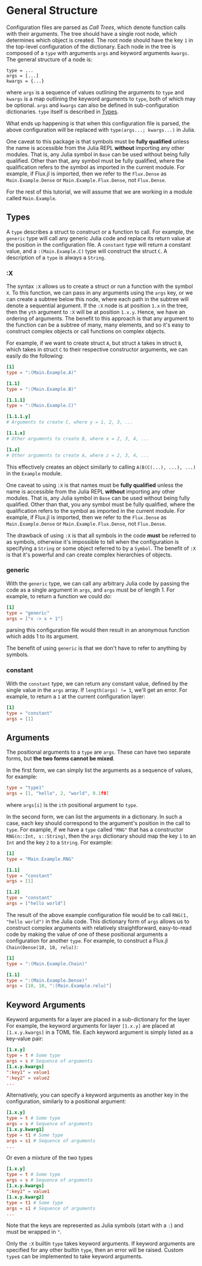 # General Structure

Configuration files are parsed as *Call Trees*, which denote function calls
with their arguments.
The tree should have a single root node, which determines which
object is created. The root node should have the key `1` in the top-level
configuration of the dictionary.
Each node in the tree is composed of a `type` with arguments
`args` and keyword arguments `kwargs`. The general structure of a node is:

```
type = ...
args = [...]
kwargs = {...}
```

where `args` is a sequence of values outlining the arguments to `type`
and `kwargs` is a map outlining the keyword arguments to `type`, both of which
may be optional.
`args` and `kwargs` can also be defined in sub-configuration dictionaries.
`type` itself is described in [Types](@ref).

What ends up happening is that when this configuration file is parsed, the
above configuration will be replaced with `type(args...; kwargs...)` in Julia.

One caveat to this package is that symbols must be **fully qualified** unless the
name is accessible from the Julia REPL **without** importing any other modules.
That is, any Julia symbol in `Base` can be used without being fully qualified.
Other than that, any symbol must be fully qualified, where the
qualification refers to the symbol as imported in the current module. For
example, if Flux.jl is imported, then we refer to the `Flux.Dense` as
`Main.Example.Dense` or `Main.Example.Flux.Dense`, not `Flux.Dense`.

For the rest of this tutorial, we will assume that we are working in a module
called `Main.Example`.

## Types

A `type` describes a struct to construct or a function to call. For example,
the `generic` type will call any generic Julia code and replace its return
value at the position in the configuration file. A `constant` type will
return a constant value, and a `:(Main.Example.C)` type will construct the
struct `C`.  A description of a `type` is always a `String`.

### :X

The syntax `:X` allows us to create a struct or run a function with the symbol
`X`. To this function, we can pass in any arguments using the `args` key, or we
can create a subtree below this node, where each path in the subtree will
denote a sequential argument. If the `:X` node is at position `1.x` in the
tree, then the `yth` argument to `:X` will be at position `1.x.y`. Hence, we
have an ordering of arguments. The benefit to this approach is that any
argument to the function can be a subtree of many, many elements, and so it's
easy to construct complex objects or call functions on complex objects.

For example, if we want to create struct `A`, but struct `A` takes in struct
`B`, which takes in struct `C` to their respective constructor
arguments, we can easily do the following:
```TOML
[1]
type = ":(Main.Example.A)"

[1.1]
type = ":(Main.Example.B)"

[1.1.1]
type = ":(Main.Example.C)"

[1.1.1.y]
# Arguments to create C, where y = 1, 2, 3, ...

[1.1.x]
# Other arguments to create B, where x = 2, 3, 4, ...

[1.z]
# Other arguments to create A, where z = 2, 3, 4, ...
```
This effectively creates an object similarly to calling
`A(B(C(...), ...), ...)` in the `Example` module.

One caveat to using `:X` is that names must be **fully qualified** unless the
name is accessible from the Julia REPL **without** importing any other modules.
That is, any Julia symbol in `Base` can be used without being fully qualified.
Other than that, you any symbol must be fully qualified, where the
qualification refers to the symbol as imported in the current module. For
example, if Flux.jl is imported, then we refer to the `Flux.Dense` as
`Main.Example.Dense` or `Main.Example.Flux.Dense`, not `Flux.Dense`.

The drawback of using `:X` is that all symbols in the code
**must** be referred to as symbols, otherwise it's impossible to tell when the
configuration is specifying a `String` or some object referred to by a
`Symbol`. The benefit of `:X` is that it's
powerful and can create complex hierarchies of objects.

### generic

With the `generic` type, we can call any arbitrary Julia code by passing the
code as a single argument in `args`, and `args` must be of length 1. For
example, to return a function we could do:

```TOML
[1]
type = "generic"
args = ["x -> x + 1"]
```

parsing this configuration file would then result in an anonymous function
which adds 1 to its argument.

The benefit of using `generic` is that we don't have to refer to
anything by symbols.

### constant

With the `constant` type, we can return any constant value, defined by the
single value in the `args` array. If `length(args) != 1`, we'll get an error.
For example, to return a `1` at the current configuration layer:

```TOML
[1]
type = "constant"
args = [1]
```

## Arguments

The positional arguments to a `type` are `args`. These can have two separate
forms, but **the two forms cannot be mixed**.

In the first form, we can simply list the arguments as a sequence of values,
for example:

```TOML
type = "type1"
args = [1, "hello", 2, "world", 0.1f0]
```

where `args[i]` is the `ith` positional argument to `type`.

In the second form, we can list the arguments in a dictionary. In such a case,
each key should correspond to the argument's position in the call to `type`.
For example, if we have a `type` called `"RNG"` that has a constructor
`RNG(n::Int, s::String)`, then the `args` dictionary should map the key `1` to
an `Int` and the key `2` to a `String`. For example:

```TOML
[1]
type = "Main.Example.RNG"

[1.1]
type = "constant"
args = [1]

[1.2]
type = "constant"
args = ["hello world"]
```

The result of the above example configuration file would be to call `RNG(1,
"hello world")` in the Julia code. This dictionary form of `args` allows us to
construct complex arguments with relatively straightforward, easy-to-read code
by making the value of one of these positional arguments a configuration for
another `type`. For example, to construct a Flux.jl
`Chain(Dense(10, 10, relu))`:

```TOML
[1]
type = ":(Main.Example.Chain)"

[1.1]
type = ":(Main.Example.Dense)"
args = [10, 10, ":(Main.Example.relu)"]
```

## Keyword Arguments

Keyword arguments for a layer are placed in a sub-dictionary for the layer
For example, the keyword arguments for layer `[1.x.y]` are
placed at `[1.x.y.kwargs]` in a TOML file.
Each keyword argument is simply listed as a key-value pair:

```TOML
[1.x.y]
type = t # Some type
args = s # Sequence of arguments
[1.x.y.kwargs]
":key1" = value1
":key2" = value2
...
```

Alternatively, you can specify a keyword arguments as another key in the
configuration, similarly to a positional argument:

```TOML
[1.x.y]
type = t # Some type
args = s # Sequence of arguments
[1.x.y.kwarg1]
type = t1 # Some type
args = s1 # Sequence of arguments
...
```

Or even a mixture of the two types

```TOML
[1.x.y]
type = t # Some type
args = s # Sequence of arguments
[1.x.y.kwargs]
":key1" = value1
[1.x.y.kwarg2]
type = t1 # Some type
args = s1 # Sequence of arguments
...
```

Note that the keys are represented as Julia symbols (start with a `:`) and must
be wrapped in `"`.

Only the `:X` builtin `type` takes keyword arguments. If keyword arguments
are specified for any other builtin `type`, then an error will be
raised. Custom `type`s can be implemented to take keyword arguments.

